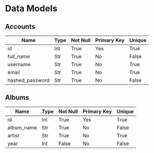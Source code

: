 # Data Models

## Accounts

| Name            | Type | Not Null | Primary Key | Unique |
| --------------- | ---- | -------- | ----------- | ------ |
| id              | Int  | True     | Yes         | True   |
| full_name       | Str  | True     | No          | False  |
| username        | Str  | True     | No          | True   |
| email           | Str  | True     | No          | True   |
| hashed_password | Str  | True     | No          | False  |

## Albums

| Name       | Type | Not Null | Primary Key | Unique |
| ---------- | ---- | -------- | ----------- | ------ |
| id         | Int  | True     | Yes         | True   |
| album_name | Str  | True     | No          | False  |
| artist     | Str  | True     | No          | True   |
| year       | Int  | False    | No          | False  |
